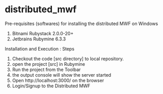 # distributed_mwf
Pre-requisites (softwares) for installing the distributed MWF on Windows
1) Bitnami Rubystack 2.0.0-20+
2) Jetbrains Rubymine 6.3.3

Installation and Execution : Steps
1) Checkout the code [src directory] to local repository.
2) open the project [src] in Rubymine
3) Run the project from the Toolbar
4) the output console will show the server started
5) Open http://localhost:3000/ on the browser
6) Login/Signup to the Distributed MWF
